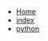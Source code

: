   * [Home](./Home)
  * [index](./index)
  * [python](./python)


[//]: # (generated by https://www.npmjs.com/package/github-wiki-sidebar)
